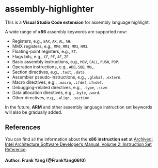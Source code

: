 # assembly-highlighter 

This is a **Visual Studio Code extension** for assembly language highlight. 

A wide range of **x86** assembly keywords are supported now:
- Registers, e.g., `EAX`, `AX`, `AL`, `AH`.
- MMX registers, e.g., `MM0`, `MM1`, `MM2`, `MM3`. 
- Floating-point registers, e.g., `ST`. 
- Flags bits, e.g., `CF`, `PF`, `AF`, `ZF`.
- Basic assembly instructions, e.g., `MOV`, `CALL`, `PUSH`, `POP`.
- Operation instructions, e.g., `ADD`, `SUB`, `MUL`.
- Section directives, e.g., `.text`, `.data`.
- Assembler pseudo-instructions, e.g., `.global`, `.extern`.
- Macro directives, e.g., `.macro`, `.ifdef`, `ifndef`.
- Debugging-related directives, e.g., `.type`, `.size`.
- Data allocation directives, e.g., `.byte`, `.word`.
- Other directives, e.g., `.align`, `.section`.

In the future, **ARM** and other assembly language instruction set keywords will also be gradually added. 

## References
You can find all the information about the **x86 instruction set** at [Archived: Intel Architecture
Software Developer’s Manual, Volume 2: Instruction Set Reference](https://web.archive.org/web/20090611193346/http://download.intel.com/design/PentiumII/manuals/24319102.PDF). 

#### Author: Frank Yang (@FrankYang0610)